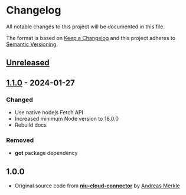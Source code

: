 # Changelog
All notable changes to this project will be documented in this file.

The format is based on [Keep a Changelog](http://keepachangelog.com/en/1.0.0/)
and this project adheres to [Semantic Versioning](http://semver.org/spec/v2.0.0.html).

## [Unreleased]

## [1.1.0] - 2024-01-27

### Changed
- Use native nodejs Fetch API
- Increased minimum Node version to 18.0.0
- Rebuild docs

### Removed
- **got** package dependency

## 1.0.0
- Original source code from [**niu-cloud-connector**](https://github.com/BlueAndi/niu-cloud-connector) by [Andreas Merkle](https://github.com/BlueAndi)


[Unreleased]: https://github.com/gablau/niu-cloud-connector/compare/1.1.0...HEAD
[1.1.0]: https://github.com/gablau/niu-cloud-connector/compare/1.0.0...1.1.0
